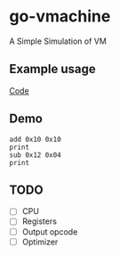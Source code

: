 # go-vmachine

A Simple Simulation of VM

## Example usage

[Code](./cmd/app/app.go)

## Demo

```raw
add 0x10 0x10
print
sub 0x12 0x04
print
```

## TODO

- [ ] CPU
- [ ] Registers
- [ ] Output opcode
- [ ] Optimizer
